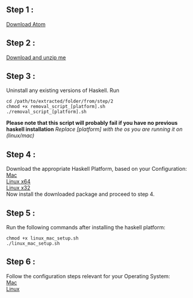 ## Step 1 :
[Download Atom](atom.io)
## Step 2 :
[Download and unzip me](https://github.com/livecodealex/haskell-atom/archive/master.zip)
## Step 3 :
Uninstall any existing versions of Haskell.
Run
```
cd /path/to/extracted/folder/from/step/2
chmod +x removal_script_[platform].sh
./removal_script_[platform].sh
```
**Please note that this script will probably fail if you have no previous haskell installation**
*Replace [platform] with the os you are running it on (linux/mac)*
## Step 4 :
Download the appropriate Haskell Platform, based on your Configuration:<br />
[Mac](https://www.haskell.org/platform/download/8.0.2/Haskell%20Platform%208.0.2%20Full%2064bit-signed.pkg) <br />
[Linux x64](https://www.haskell.org/platform/download/8.0.2/haskell-platform-8.0.2-unknown-posix--full-x86_64.tar.gz) <br />
[Linux x32](https://www.haskell.org/platform/download/8.0.2/haskell-platform-8.0.2-unknown-posix--full-i386.tar.gz) <br />Now install the downloaded package and proceed to step 4.
## Step 5 :
Run the following commands after installing the haskell platform:
```
chmod +x linux_mac_setup.sh
./linux_mac_setup.sh
```
## Step 6 :
Follow the configuration steps relevant for your Operating System:<br />
[Mac]()<br />
[Linux]()
